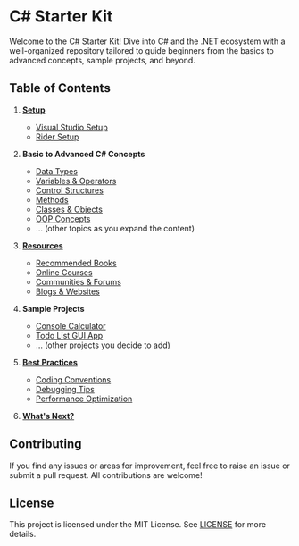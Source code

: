 # C# Starter Kit

Welcome to the C# Starter Kit! Dive into C# and the .NET ecosystem with a well-organized repository tailored to guide beginners from the basics to advanced concepts, sample projects, and beyond.

## Table of Contents

1. **[Setup](./Setup/DevelopmentEnvironment.md)**
   - [Visual Studio Setup](./Setup/DevelopmentEnvironment.md#visual-studio)
   - [Rider Setup](./Setup/DevelopmentEnvironment.md#rider)

2. **Basic to Advanced C# Concepts**
   - [Data Types](./Basics/DataTypes.md)
   - [Variables & Operators](./Basics/VariablesAndOperators.md)
   - [Control Structures](./Basics/ControlStructures.md)
   - [Methods](./Basics/Methods.md)
   - [Classes & Objects](./Intermediate/ClassesAndObjects.md)
   - [OOP Concepts](./Intermediate/OOPConcepts.md)
   - ... (other topics as you expand the content)

3. **[Resources](./Resources/Books.md)**
   - [Recommended Books](./Resources/Books.md)
   - [Online Courses](./Resources/OnlineCourses.md)
   - [Communities & Forums](./Resources/Communities.md)
   - [Blogs & Websites](./Resources/BlogsWebsites.md)

4. **Sample Projects**
   - [Console Calculator](./SampleProjects/ConsoleCalculator/)
   - [Todo List GUI App](./SampleProjects/TodoListGUI/)
   - ... (other projects you decide to add)

5. **[Best Practices](./BestPractices/CodingConventions.md)**
   - [Coding Conventions](./BestPractices/CodingConventions.md)
   - [Debugging Tips](./BestPractices/DebuggingTips.md)
   - [Performance Optimization](./BestPractices/PerformanceOptimization.md)

6. **[What's Next?](./WhatsNext.md)**

## Contributing

If you find any issues or areas for improvement, feel free to raise an issue or submit a pull request. All contributions are welcome!

## License

This project is licensed under the MIT License. See [LICENSE](LICENSE) for more details.
